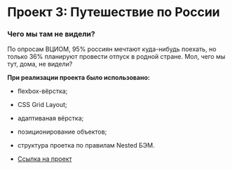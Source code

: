 # Проект 3: Путешествие по России

### Чего мы там не видели?
По опросам ВЦИОМ, 95% россиян мечтают куда-нибудь поехать, но только 36% планируют провести отпуск в родной стране. Мол, чего мы тут, дома, не видели?

**При реализации проекта было использовано:**
* flexbox-вёрстка;
* CSS Grid Layout;
* адаптиваная вёрстка;
* позиционирование объектов;
* структура проетка по правилам Nested БЭМ.

* [Ссылка на проект](https://yapopovandrey.github.io/russian-travel/)